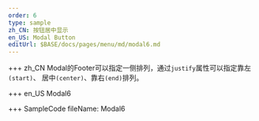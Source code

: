 ```yaml
--- 
order: 6
type: sample
zh_CN: 按钮居中显示
en_US: Modal Button
editUrl: $BASE/docs/pages/menu/md/modal6.md
---
```


+++ zh_CN
Modal的Footer可以指定一侧排列，通过<Code>justify</Code>属性可以指定靠左<Code>(start)</Code>、
居中<Code>(center)</Code>、靠右<Code>(end)</Code>排列。

+++ en_US
Modal6

+++ SampleCode
fileName: Modal6
